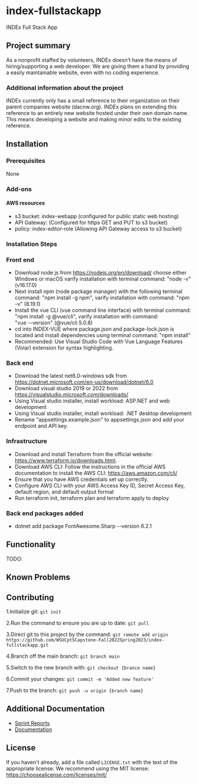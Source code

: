 # index-fullstackapp

INDEx Full Stack App

## Project summary

 As a nonprofit staffed by volunteers, INDEx doesn’t have the means of hiring/supporting a web developer. We are giving them a hand by providing a easily maintainable website, even with no coding experience. 

### Additional information about the project

INDEx currently only has a small reference to their organization on their parent companies website (dacnw.org). INDEx plans on extending this reference to an entirely new website hosted under their own domain name. This means developing a website and making minor edits to the existing reference. 

## Installation

### Prerequisites
None

### Add-ons
#### AWS resources
* s3 bucket: index-webapp (configured for public static web hosting)
* API Gateway: (Configured for https GET and PUT to s3 bucket)
* policy: index-editor-role (Allowing API Gateway access to s3 bucket)
### Installation Steps

### Front end
* Download node js from https://nodejs.org/en/download/ choose either Windows or macOS varify installation with terminal command: "node -v" (v16.17.0)
* Next install npm (node package manager) with the following terminal command: "npm install -g npm", varify installation with command: "npm -v" (8.19.1)
* Install the vue CLI (vue command line interface) with terminal command: "npm install -g @vue/cli", varify installation with command:<br/>"vue --version" (@vue/cli 5.0.8)
* cd into INDEX-VUE where package.json and package-lock.json is located and install dependencies using terminal command: "npm install"
* Recommended: Use Visual Studio Code with Vue Language Features (Volar) extension for syntax highlighting.

### Back end
* Download the latest net6.0-windows sdk from https://dotnet.microsoft.com/en-us/download/dotnet/6.0
* Download visual studio 2019 or 2022 from https://visualstudio.microsoft.com/downloads/
* Using Visual studio installer, install workload: ASP.NET and web development
* Using Visual studio installer, install workload: .NET desktop development
* Rename "appsettings.example.json" to appsettings.json and add your endpoint and API key.

### Infrastructure
* Download and install Terraform from the official website: https://www.terraform.io/downloads.html.
* Download AWS CLI: Follow the instructions in the official AWS documentation to install the AWS CLI: https://aws.amazon.com/cli/
* Ensure that you have AWS credentials set up correctly.
* Configure AWS CLI with your AWS Access Key ID, Secret Access Key, default region, and default output format
* Run terraform init, terraform plan and terraform apply to deploy

### Back end packages added
* dotnet add package FontAwesome.Sharp --version 6.2.1

## Functionality
TODO:

## Known Problems

## Contributing
1.Initialize git: `git init`

2.Run the command to ensure you are up to date: `git pull`

3.Direct git to this project by the command: `git remote add origin https://github.com/WSUCptSCapstone-Fall2022Spring2023/index-fullstackapp.git`

4.Branch off the main branch: `git branch main`

5.Switch to the new branch with: `git checkout {brance name}`

6.Commit your changes: `git commit -m 'Added new feature'`

7.Push to the branch: `git push -u origin {branch name}`

## Additional Documentation
  * [Sprint Reports](https://github.com/WSUCptSCapstone-Fall2022Spring2023/index-fullstackapp/tree/main/Sprint%20Report)
  * [Documentation](https://github.com/WSUCptSCapstone-Fall2022Spring2023/index-fullstackapp/tree/main/Documentation)
## License

If you haven't already, add a file called `LICENSE.txt` with the text of the appropriate license.
We recommend using the MIT license: <https://choosealicense.com/licenses/mit/>
